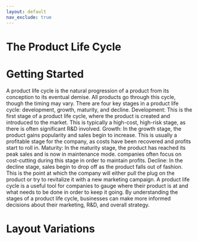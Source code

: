 ```yaml
---
layout: default
nav_exclude: true
---
```


# The Product Life Cycle

# Getting Started

A product life cycle is the natural progression of a product from its conception to its eventual demise. All products go through this cycle, though the timing may vary. There are four key stages in a product life cycle: development, growth, maturity, and decline. Development: This is the first stage of a product life cycle, where the product is created and introduced to the market. This is typically a high-cost, high-risk stage, as there is often significant R&D involved. Growth: In the growth stage, the product gains popularity and sales begin to increase. This is usually a profitable stage for the company, as costs have been recovered and profits start to roll in. Maturity: In the maturity stage, the product has reached its peak sales and is now in maintenance mode. companies often focus on cost-cutting during this stage in order to maintain profits. Decline: In the decline stage, sales begin to drop off as the product falls out of fashion. This is the point at which the company will either pull the plug on the product or try to revitalize it with a new marketing campaign. A product life cycle is a useful tool for companies to gauge where their product is at and what needs to be done in order to keep it going. By understanding the stages of a product life cycle, businesses can make more informed decisions about their marketing, R&D, and overall strategy.

# Layout Variations
